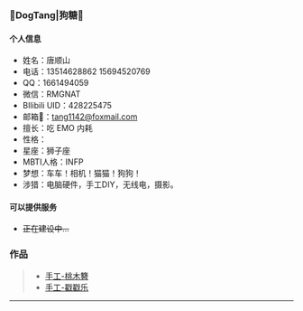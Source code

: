
### 👋DogTang|狗糖👋
#### 个人信息
- 姓名：唐顺山
- 电话：13514628862 15694520769
- QQ：1661494059
- 微信：RMGNAT
- BIlibili UID：428225475
- 邮箱📮：tang1142@foxmail.com
- 擅长：吃 EMO 内耗
- 性格：
- 星座：狮子座
- MBTI人格：INFP
- 梦想：车车！相机！猫猫！狗狗！
- 涉猎：电脑硬件，手工DIY，无线电，摄影。

#### 可以提供服务
- ~~正在建设中...~~







### 作品

> * [手工-桃木簪](https://www.bilibili.com/video/BV1zW4y1H7dd/)
> * [手工-戳戳乐](https://www.bilibili.com/video/BV1j7411Q7cr/)

-----

